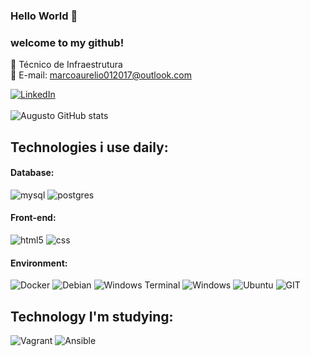 ### Hello World 👋
### welcome to my github!
🦾 Técnico de Infraestrutura <br>
📩 E-mail: marcoaurelio012017@outlook.com <br>



[![LinkedIn](https://img.shields.io/badge/LinkedIn-0077B5?style=for-the-badge&logo=linkedin&logoColor=white)](https://www.linkedin.com/in/marco-aurelio-goncalves)<br/><br/>
![Augusto GitHub stats](https://github-readme-stats.vercel.app/api?username=HiMarcoIII&show_icons=true&theme=dracula)

## Technologies i use daily:

<div style="display: inline_block">
    <h4>Database:</h4>
    <img style="align:center" alt="mysql" src="https://img.shields.io/badge/MySQL-00000F?style=for-the-badge&logo=mysql&logoColor=white"/>
    <img style="align:center" alt="postgres" src="https://img.shields.io/badge/PostgreSQL-316192?style=for-the-badge&logo=postgresql&logoColor=white"/>
    <h4>Front-end:</h4>
    <img style="align:center" alt="html5" src="https://img.shields.io/badge/HTML5-E34F26?style=for-the-badge&logo=html5&logoColor=white"/>
    <img style="align:center" alt="css" src="https://img.shields.io/badge/CSS3-1572B6?style=for-the-badge&logo=css3&logoColor=white"/>
    <h4>Environment:</h4>
    <img style="align:center" alt="Docker" src="https://img.shields.io/badge/docker-%230db7ed.svg?style=for-the-badge&logo=docker&logoColor=white"/>
    <img style="align:center" alt="Debian" src="https://img.shields.io/badge/Debian-D70A53?style=for-the-badge&logo=debian&logoColor=white"/>
    <img style="align:center" alt="Windows Terminal" src="https://img.shields.io/badge/Windows%20Terminal-%234D4D4D.svg?style=for-the-badge&logo=windows-terminal&logoColor=white"/>
    <img style="align:center" alt="Windows" src="https://img.shields.io/badge/Windows-0078D6?style=for-the-badge&logo=windows&logoColor=white"/>
     <img style="align:center" alt="Ubuntu" src="https://img.shields.io/badge/Ubuntu-E95420?style=for-the-badge&logo=ubuntu&logoColor=white"/>
     <img style="align:center" alt="GIT" src="https://img.shields.io/badge/git-%23F05033.svg?style=for-the-badge&logo=git&logoColor=white"/>
</div>

## Technology I'm studying:
<div style="display: inline_block">
    <img style="align:center" alt="Vagrant" src="https://img.shields.io/badge/vagrant-%231563FF.svg?style=for-the-badge&logo=vagrant&logoColor=white"/>
     <img style="align:center" alt="Ansible" src="https://img.shields.io/badge/ansible-%231A1918.svg?style=for-the-badge&logo=ansible&logoColor=white"/>
    
</div>
